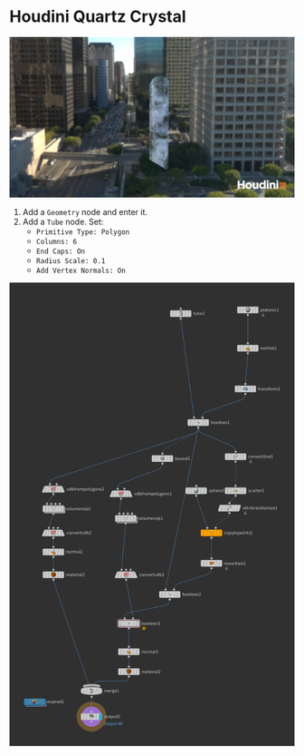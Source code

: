 # Houdini Quartz Crystal

![Quartz Crystal](assets/houdini-quartz-crystal.jpg)

1. Add a `Geometry` node and enter it.
2. Add a `Tube` node. Set: 
    - `Primitive Type: Polygon`
    - `Columns: 6`
    - `End Caps: On`
    - `Radius Scale: 0.1`
    - `Add Vertex Normals: On`

[![Quartz Crystal Nodes](assets/houdini-quartz-crystal-nodes.png)](assets/houdini-quartz-crystal-nodes.png)